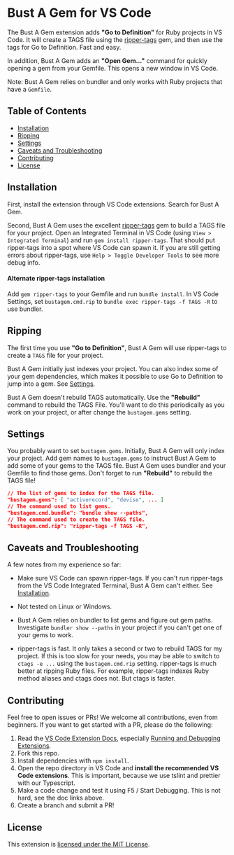 # Bust A Gem for VS Code

The Bust A Gem extension adds **"Go to Definition"** for Ruby projects in VS Code. It will create a TAGS file using the [ripper-tags](https://github.com/tmm1/ripper-tags) gem, and then use the tags for Go to Definition. Fast and easy.

In addition, Bust A Gem adds an **"Open Gem..."** command for quickly opening a gem from your Gemfile. This opens a new window in VS Code.

Note: Bust A Gem relies on bundler and only works with Ruby projects that have a `Gemfile`.

<!---
markdown-toc --no-firsth1 --maxdepth 1 readme.md
-->

## Table of Contents

* [Installation](#installation)
* [Ripping](#ripping)
* [Settings](#settings)
* [Caveats and Troubleshooting](#caveats-and-troubleshooting)
* [Contributing](#contributing)
* [License](#license)

## Installation

First, install the extension through VS Code extensions. Search for Bust A Gem.

Second, Bust A Gem uses the excellent [ripper-tags](https://github.com/tmm1/ripper-tags) gem to build a TAGS file for your project. Open an Integrated Terminal in VS Code (using `View > Integrated Terminal`) and run `gem install ripper-tags`. That should put ripper-tags into a spot where VS Code can spawn it. If you are still getting errors about ripper-tags, use `Help > Toggle Developer Tools` to see more debug info.

#### Alternate ripper-tags installation

Add `gem ripper-tags` to your Gemfile and run `bundle install`. In VS Code Settings, set `bustagem.cmd.rip` to `bundle exec ripper-tags -f TAGS -R` to use bundler.

## Ripping

The first time you use **"Go to Definition"**, Bust A Gem will use ripper-tags to create a `TAGS` file for your project.

Bust A Gem initially just indexes your project. You can also index some of your gem dependencies, which makes it possible to use Go to Definition to jump into a gem. See [Settings](#settings).

Bust A Gem doesn't rebuild TAGS automatically. Use the **"Rebuild"** command to rebuild the TAGS File. You'll want to do this periodically as you work on your project, or after change the `bustagem.gems` setting.

## Settings

You probably want to set `bustagem.gems`. Initially, Bust A Gem will only index your project. Add gem names to `bustagem.gems` to instruct Bust A Gem to add some of your gems to the TAGS file. Bust A Gem uses bundler and your Gemfile to find those gems. Don't forget to run **"Rebuild"** to rebuild the TAGS file!

```json
// The list of gems to index for the TAGS file.
"bustagem.gems": [ "activerecord", "devise", ... ]
// The command used to list gems.
"bustagem.cmd.bundle": "bundle show --paths",
// The command used to create the TAGS file.
"bustagem.cmd.rip": "ripper-tags -f TAGS -R",
```

## Caveats and Troubleshooting

A few notes from my experience so far:

* Make sure VS Code can spawn ripper-tags. If you can't run ripper-tags from the VS Code Integrated Terminal, Bust A Gem can't either. See [Installation](#installation).

* Not tested on Linux or Windows.

* Bust A Gem relies on bundler to list gems and figure out gem paths. Investigate `bundler show --paths` in your project if you can't get one of your gems to work.

* ripper-tags is fast. It only takes a second or two to rebuild TAGS for my project. If this is too slow for your needs, you may be able to switch to `ctags -e ...` using the `bustagem.cmd.rip` setting. ripper-tags is much better at ripping Ruby files. For example, ripper-tags indexes Ruby method aliases and ctags does not. But ctags is faster.

## Contributing

Feel free to open issues or PRs! We welcome all contributions, even from beginners. If you want to get started with a PR, please do the following:

1.  Read the [VS Code Extension Docs](https://code.visualstudio.com/docs/extensions/overview), especially [Running and Debugging Extensions](https://code.visualstudio.com/docs/extensions/debugging-extensions).
1.  Fork this repo.
1.  Install dependencies with `npm install`.
1.  Open the repo directory in VS Code and **install the recommended VS Code extensions**. This is important, because we use tslint and prettier with our Typescript.
1.  Make a code change and test it using F5 / Start Debugging. This is not hard, see the doc links above.
1.  Create a branch and submit a PR!

## License

This extension is [licensed under the MIT License](LICENSE.txt).
